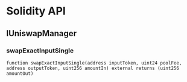 # Solidity API

## IUniswapManager

### swapExactInputSingle

```solidity
function swapExactInputSingle(address inputToken, uint24 poolFee, address outputToken, uint256 amountIn) external returns (uint256 amountOut)
```


